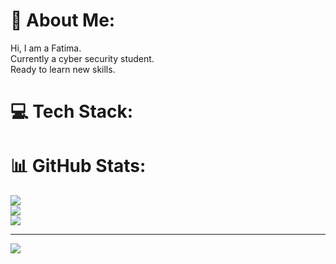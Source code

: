 # 💫 About Me:
Hi, I am a Fatima.<br>Currently a cyber security student.<br>Ready to learn new skills.


# 💻 Tech Stack:

# 📊 GitHub Stats:
![](https://github-readme-stats.vercel.app/api?username=fatima-h123&theme=ayu-mirage&hide_border=false&include_all_commits=true&count_private=false)<br/>
![](https://github-readme-streak-stats.herokuapp.com/?user=fatima-h123&theme=ayu-mirage&hide_border=false)<br/>
![](https://github-readme-stats.vercel.app/api/top-langs/?username=fatima-h123&theme=ayu-mirage&hide_border=false&include_all_commits=true&count_private=false&layout=compact)


---
[![](https://visitcount.itsvg.in/api?id=fatima-h123&icon=9&color=12)](https://visitcount.itsvg.in)

<!-- Proudly created with GPRM ( https://gprm.itsvg.in ) -->
